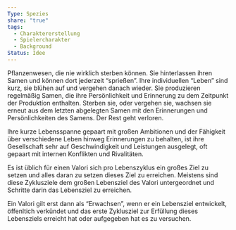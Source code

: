 ```yaml
---
Type: Spezies
share: "true"
tags:
  - Charaktererstellung
  - Spielercharakter
  - Background
Status: Idee
---
```

Pflanzenwesen, die nie wirklich sterben können. Sie hinterlassen ihren Samen und können dort jederzeit “sprießen”. Ihre individuellen “Leben” sind kurz, sie blühen auf und vergehen danach wieder. Sie produzieren regelmäßig Samen, die ihre Persönlichkeit und Erinnerung zu dem Zeitpunkt der Produktíon enthalten. Sterben sie, oder vergehen sie, wachsen sie erneut aus dem letzten abgelegten Samen mit den Erinnerungen und Persönlichkeiten des Samens. Der Rest geht verloren. 

Ihre kurze Lebensspanne gepaart mit großen Ambitionen und der Fähigkeit über verschiedene Leben hinweg Erinnerungen zu behalten, ist ihre Gesellschaft sehr auf Geschwindigkeit und Leistungen ausgelegt, oft gepaart mit internen Konflikten und Rivalitäten. 

Es ist üblich für einen Valori sich pro Lebenszyklus ein großes Ziel zu setzen und alles daran zu setzen dieses Ziel zu erreichen. Meistens sind diese Zyklusziele dem großen Lebensziel des Valori untergeordnet und Schritte darin das Lebensziel zu erreichen. 

Ein Valori gilt erst dann als “Erwachsen”, wenn er ein Lebensziel entwickelt, öffenltich verkündet und das erste Zyklusziel zur Erfüllung dieses Lebensziels erreicht hat oder aufgegeben hat es zu versuchen. 

